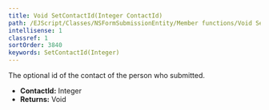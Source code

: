 ```yaml
---
title: Void SetContactId(Integer ContactId)
path: /EJScript/Classes/NSFormSubmissionEntity/Member functions/Void SetContactId(Integer p_0)
intellisense: 1
classref: 1
sortOrder: 3840
keywords: SetContactId(Integer)
---
```



The optional id of the contact of the person who submitted.



* **ContactId:** Integer
* **Returns:** Void


